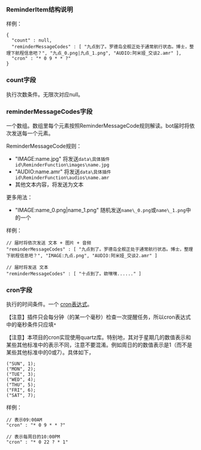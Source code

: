 ### ReminderItem结构说明

样例：

```
{
  "count" : null,
  "reminderMessageCodes" : [ "九点到了。罗德岛全舰正处于通常航行状态。博士，整理下航程信息吧？", "九点_0.png|九点_1.png", "AUDIO:阿米娅_交谈2.amr" ],
  "cron" : "* 0 9 * * ?"
}
```

### count字段

执行次数条件。无限次对应null。

### reminderMessageCodes字段

一个数组。数组里每个元素按照ReminderMessageCode规则解读。bot届时将依次发送每一个元素。

ReminderMessageCode规则：

- "IMAGE:name.jpg" 将发送`data\具体插件id\ReminderFunction\images\name.jpg`
- "AUDIO:name.amr" 将发送`data\具体插件id\ReminderFunction\audios\name.amr`
- 其他文本内容，将发送为文本

更多用法：

- "IMAGE:name\_0.png|name\_1.png" 随机发送`name\_0.png`或`name\_1.png`中的一个

样例：

```
// 届时将依次发送 文本 + 图片 + 音频
"reminderMessageCodes" : [ "九点到了。罗德岛全舰正处于通常航行状态。博士，整理下航程信息吧？", "IMAGE:九点.png", "AUDIO:阿米娅_交谈2.amr" ]

// 届时将发送 文本
"reminderMessageCodes" : [ "十点到了。欸嘿嘿......" ]
```

### cron字段

执行的时间条件。一个 [cron表达式](https://docs.oracle.com/cd/E12058_01/doc/doc.1014/e12030/cron_expressions.htm)。

【注意】插件只会每分钟（的某一个毫秒）检查一次提醒任务，所以cron表达式中的毫秒条件只应填`*`

【注意】本项目的cron实现使用quartz库。特别地，其对于星期几的数值表示和某些其他标准中的表示不同，注意不要混淆。例如周日的的数值表示是1（而不是某些其他标准中的0或7）。具体如下，

```
("SUN", 1);
("MON", 2);
("TUE", 3);
("WED", 4);
("THU", 5);
("FRI", 6);
("SAT", 7);
```

样例：

```
// 表示09:00AM
"cron" : "* 0 9 * * ?"

// 表示每周日的10:00PM
"cron" : "* 0 22 ? * 1"
```
